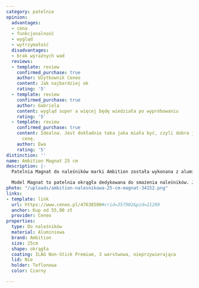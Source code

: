 ```yaml
---
category: patelnie
opinion:
  advantages:
  - cena
  - funkcjonalność
  - wygląd
  - wytrzymałość
  disadvantages:
  - brak wyraźnych wad
  reviews:
  - template: review
    confirmed_purchase: true
    author: Użytkownik Ceneo
    content: Jak najbardziej ok
    rating: '5'
  - template: review
    confirmed_purchase: true
    author: Gabriela
    content: wygląd super a więcej będę wiedziała po wypróbowaniu
    rating: '5'
  - template: review
    confirmed_purchase: true
    content: Idealna. Jest dokładnie taka jaka miała być, czyli dobra jakość za dobrą
      cenę.
    author: Ewa
    rating: '5'
distinction: ''
name: Ambition Magnat 25 cm
description: |-
  Patelnia Magnat do naleśników marki Ambition została wykonana z aluminium odkuwanego. Jest to produkt o wielu praktycznych właściwościach. Dzięki wykorzystaniu tworzywa patelnia jest solidna i odporna na odkształcenia. Jej powierzchnia równomiernie się nagrzewa, dając użytkownikom gwarancję szybkiego smażenia przy oszczędności energii.

  Model Magnat to patelnia okrągła dedykowana do smażenia naleśników. Jest to produkt o średnicy 25 cm i wysokości 2,5 cm. Wewnątrz patelni znajduje się 3 warstwowa, oryginalna, szwajcarska powłoka ILAG Non-Stick Premium o właściwościach nieprzywierających. Powłoka jest odporna na powstałe podczas użytkowania uszkodzenia i zarysowania. Zarówno główna część - przeznaczona do smażenia, jak i rączka patelni zostały w całości wykonane z Teflonu. Producent zaprojektował patelnię w taki sposób, aby umożliwić jej używanie na wszystkich rodzajach kuchenek (gazowa, elektryczna, płyta indukcyjna, płyta ceramiczna).
photo: "/uploads/ambition-nalesnikowa-25-cm-magnat-34152.png"
links:
- template: link
  url: https://www.ceneo.pl/47638500#crid=357902&pid=21269
  anchor: Kup od 55,00 zł
  provider: Ceneo
properties:
  type: Do naleśników
  material: Aluminiowa
  brand: Ambition
  size: 25cm
  shape: okrągła
  coating: ILAG Non-Stick Premium, 3 warstwowa, nieprzywierająca
  lid: Nie
  holder: Teflonowa
  color: Czarny

---
```

